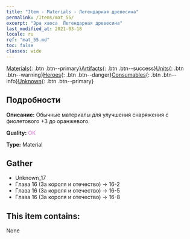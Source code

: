 ```yaml
---
title: "Item - Materials - Легендарная древесина"
permalink: /Items/mat_55/
excerpt: "Эра хаоса  Легендарная древесина"
last_modified_at: 2021-03-18
locale: ru
ref: "mat_55.md"
toc: false
classes: wide
---
```

 [Materials](/ru/Items/){: .btn .btn--primary}[Artifacts](/ru/Items/Artifacts/){: .btn .btn--success}[Units](/ru/Items/Units/){: .btn .btn--warning}[Heroes](/ru/Items/Heroes/){: .btn .btn--danger}[Consumables](/ru/Items/Consumables/){: .btn .btn--info}[Unknown](/ru/Items/Unknown/){: .btn .btn--primary}

## Подробности
 **Описание:** Обычные материалы для улучшения снаряжения c фиолетового +3 до оранжевого.

 **Quality:** <span style="color: #DA70D6">OK</span>

 **Type:** Material

## Gather

*    Unknown_17 
*    Глава 16 (За короля и отечество) -> 16-2 
*    Глава 16 (За короля и отечество) -> 16-5 
*    Глава 16 (За короля и отечество) -> 16-8 

## This item contains:

  None

